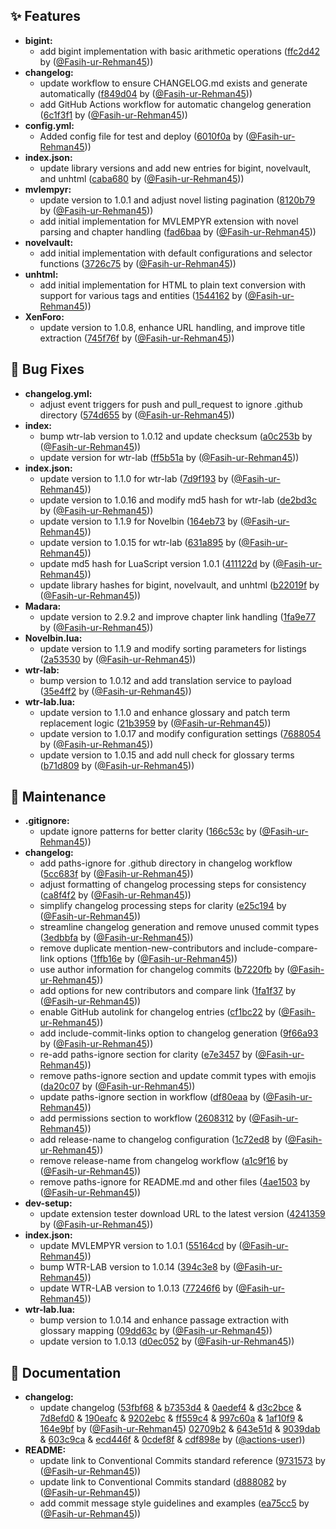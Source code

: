 ## ✨ Features
* **bigint:**
  * add bigint implementation with basic arithmetic operations ([ffc2d42](https://github.com/Fasih-ur-Rehman45/Extensions/commit/ffc2d42) by ([@Fasih-ur-Rehman45](https://github.com/Fasih-ur-Rehman45)))
* **changelog:**
  * update workflow to ensure CHANGELOG.md exists and generate automatically ([f849d04](https://github.com/Fasih-ur-Rehman45/Extensions/commit/f849d04) by ([@Fasih-ur-Rehman45](https://github.com/Fasih-ur-Rehman45)))
  * add GitHub Actions workflow for automatic changelog generation ([6c1f3f1](https://github.com/Fasih-ur-Rehman45/Extensions/commit/6c1f3f1) by ([@Fasih-ur-Rehman45](https://github.com/Fasih-ur-Rehman45)))
* **config.yml:**
  * Added config file for test and deploy ([6010f0a](https://github.com/Fasih-ur-Rehman45/Extensions/commit/6010f0a) by ([@Fasih-ur-Rehman45](https://github.com/Fasih-ur-Rehman45)))
* **index.json:**
  * update library versions and add new entries for bigint, novelvault, and unhtml ([caba680](https://github.com/Fasih-ur-Rehman45/Extensions/commit/caba680) by ([@Fasih-ur-Rehman45](https://github.com/Fasih-ur-Rehman45)))
* **mvlempyr:**
  * update version to 1.0.1 and adjust novel listing pagination ([8120b79](https://github.com/Fasih-ur-Rehman45/Extensions/commit/8120b79) by ([@Fasih-ur-Rehman45](https://github.com/Fasih-ur-Rehman45)))
  * add initial implementation for MVLEMPYR extension with novel parsing and chapter handling ([fad6baa](https://github.com/Fasih-ur-Rehman45/Extensions/commit/fad6baa) by ([@Fasih-ur-Rehman45](https://github.com/Fasih-ur-Rehman45)))
* **novelvault:**
  * add initial implementation with default configurations and selector functions ([3726c75](https://github.com/Fasih-ur-Rehman45/Extensions/commit/3726c75) by ([@Fasih-ur-Rehman45](https://github.com/Fasih-ur-Rehman45)))
* **unhtml:**
  * add initial implementation for HTML to plain text conversion with support for various tags and entities ([1544162](https://github.com/Fasih-ur-Rehman45/Extensions/commit/1544162) by ([@Fasih-ur-Rehman45](https://github.com/Fasih-ur-Rehman45)))
* **XenForo:**
  * update version to 1.0.8, enhance URL handling, and improve title extraction ([745f76f](https://github.com/Fasih-ur-Rehman45/Extensions/commit/745f76f) by ([@Fasih-ur-Rehman45](https://github.com/Fasih-ur-Rehman45)))

## 🐛 Bug Fixes
* **changelog.yml:**
  * adjust event triggers for push and pull_request to ignore .github directory ([574d655](https://github.com/Fasih-ur-Rehman45/Extensions/commit/574d655) by ([@Fasih-ur-Rehman45](https://github.com/Fasih-ur-Rehman45)))
* **index:**
  * bump wtr-lab version to 1.0.12 and update checksum ([a0c253b](https://github.com/Fasih-ur-Rehman45/Extensions/commit/a0c253b) by ([@Fasih-ur-Rehman45](https://github.com/Fasih-ur-Rehman45)))
  * update version for wtr-lab ([ff5b51a](https://github.com/Fasih-ur-Rehman45/Extensions/commit/ff5b51a) by ([@Fasih-ur-Rehman45](https://github.com/Fasih-ur-Rehman45)))
* **index.json:**
  * update version to 1.1.0 for wtr-lab ([7d9f193](https://github.com/Fasih-ur-Rehman45/Extensions/commit/7d9f193) by ([@Fasih-ur-Rehman45](https://github.com/Fasih-ur-Rehman45)))
  * update version to 1.0.16 and modify md5 hash for wtr-lab ([de2bd3c](https://github.com/Fasih-ur-Rehman45/Extensions/commit/de2bd3c) by ([@Fasih-ur-Rehman45](https://github.com/Fasih-ur-Rehman45)))
  * update version to 1.1.9 for Novelbin ([164eb73](https://github.com/Fasih-ur-Rehman45/Extensions/commit/164eb73) by ([@Fasih-ur-Rehman45](https://github.com/Fasih-ur-Rehman45)))
  * update version to 1.0.15 for wtr-lab ([631a895](https://github.com/Fasih-ur-Rehman45/Extensions/commit/631a895) by ([@Fasih-ur-Rehman45](https://github.com/Fasih-ur-Rehman45)))
  * update md5 hash for LuaScript version 1.0.1 ([411122d](https://github.com/Fasih-ur-Rehman45/Extensions/commit/411122d) by ([@Fasih-ur-Rehman45](https://github.com/Fasih-ur-Rehman45)))
  * update library hashes for bigint, novelvault, and unhtml ([b22019f](https://github.com/Fasih-ur-Rehman45/Extensions/commit/b22019f) by ([@Fasih-ur-Rehman45](https://github.com/Fasih-ur-Rehman45)))
* **Madara:**
  * update version to 2.9.2 and improve chapter link handling ([1fa9e77](https://github.com/Fasih-ur-Rehman45/Extensions/commit/1fa9e77) by ([@Fasih-ur-Rehman45](https://github.com/Fasih-ur-Rehman45)))
* **Novelbin.lua:**
  * update version to 1.1.9 and modify sorting parameters for listings ([2a53530](https://github.com/Fasih-ur-Rehman45/Extensions/commit/2a53530) by ([@Fasih-ur-Rehman45](https://github.com/Fasih-ur-Rehman45)))
* **wtr-lab:**
  * bump version to 1.0.12 and add translation service to payload ([35e4ff2](https://github.com/Fasih-ur-Rehman45/Extensions/commit/35e4ff2) by ([@Fasih-ur-Rehman45](https://github.com/Fasih-ur-Rehman45)))
* **wtr-lab.lua:**
  * update version to 1.1.0 and enhance glossary and patch term replacement logic ([21b3959](https://github.com/Fasih-ur-Rehman45/Extensions/commit/21b3959) by ([@Fasih-ur-Rehman45](https://github.com/Fasih-ur-Rehman45)))
  * update version to 1.0.17 and modify configuration settings ([7688054](https://github.com/Fasih-ur-Rehman45/Extensions/commit/7688054) by ([@Fasih-ur-Rehman45](https://github.com/Fasih-ur-Rehman45)))
  * update version to 1.0.15 and add null check for glossary terms ([b71d809](https://github.com/Fasih-ur-Rehman45/Extensions/commit/b71d809) by ([@Fasih-ur-Rehman45](https://github.com/Fasih-ur-Rehman45)))

## 🔧 Maintenance
* **.gitignore:**
  * update ignore patterns for better clarity ([166c53c](https://github.com/Fasih-ur-Rehman45/Extensions/commit/166c53c) by ([@Fasih-ur-Rehman45](https://github.com/Fasih-ur-Rehman45)))
* **changelog:**
  * add paths-ignore for .github directory in changelog workflow ([5cc683f](https://github.com/Fasih-ur-Rehman45/Extensions/commit/5cc683f) by ([@Fasih-ur-Rehman45](https://github.com/Fasih-ur-Rehman45)))
  * adjust formatting of changelog processing steps for consistency ([ca8f4f2](https://github.com/Fasih-ur-Rehman45/Extensions/commit/ca8f4f2) by ([@Fasih-ur-Rehman45](https://github.com/Fasih-ur-Rehman45)))
  * simplify changelog processing steps for clarity ([e25c194](https://github.com/Fasih-ur-Rehman45/Extensions/commit/e25c194) by ([@Fasih-ur-Rehman45](https://github.com/Fasih-ur-Rehman45)))
  * streamline changelog generation and remove unused commit types ([3edbbfa](https://github.com/Fasih-ur-Rehman45/Extensions/commit/3edbbfa) by ([@Fasih-ur-Rehman45](https://github.com/Fasih-ur-Rehman45)))
  * remove duplicate mention-new-contributors and include-compare-link options ([1ffb16e](https://github.com/Fasih-ur-Rehman45/Extensions/commit/1ffb16e) by ([@Fasih-ur-Rehman45](https://github.com/Fasih-ur-Rehman45)))
  * use author information for changelog commits ([b7220fb](https://github.com/Fasih-ur-Rehman45/Extensions/commit/b7220fb) by ([@Fasih-ur-Rehman45](https://github.com/Fasih-ur-Rehman45)))
  * add options for new contributors and compare link ([1fa1f37](https://github.com/Fasih-ur-Rehman45/Extensions/commit/1fa1f37) by ([@Fasih-ur-Rehman45](https://github.com/Fasih-ur-Rehman45)))
  * enable GitHub autolink for changelog entries ([cf1bc22](https://github.com/Fasih-ur-Rehman45/Extensions/commit/cf1bc22) by ([@Fasih-ur-Rehman45](https://github.com/Fasih-ur-Rehman45)))
  * add include-commit-links option to changelog generation ([9f66a93](https://github.com/Fasih-ur-Rehman45/Extensions/commit/9f66a93) by ([@Fasih-ur-Rehman45](https://github.com/Fasih-ur-Rehman45)))
  * re-add paths-ignore section for clarity ([e7e3457](https://github.com/Fasih-ur-Rehman45/Extensions/commit/e7e3457) by ([@Fasih-ur-Rehman45](https://github.com/Fasih-ur-Rehman45)))
  * remove paths-ignore section and update commit types with emojis ([da20c07](https://github.com/Fasih-ur-Rehman45/Extensions/commit/da20c07) by ([@Fasih-ur-Rehman45](https://github.com/Fasih-ur-Rehman45)))
  * update paths-ignore section in workflow ([df80eaa](https://github.com/Fasih-ur-Rehman45/Extensions/commit/df80eaa) by ([@Fasih-ur-Rehman45](https://github.com/Fasih-ur-Rehman45)))
  * add permissions section to workflow ([2608312](https://github.com/Fasih-ur-Rehman45/Extensions/commit/2608312) by ([@Fasih-ur-Rehman45](https://github.com/Fasih-ur-Rehman45)))
  * add release-name to changelog configuration ([1c72ed8](https://github.com/Fasih-ur-Rehman45/Extensions/commit/1c72ed8) by ([@Fasih-ur-Rehman45](https://github.com/Fasih-ur-Rehman45)))
  * remove release-name from changelog workflow ([a1c9f16](https://github.com/Fasih-ur-Rehman45/Extensions/commit/a1c9f16) by ([@Fasih-ur-Rehman45](https://github.com/Fasih-ur-Rehman45)))
  * remove paths-ignore for README.md and other files ([4ae1503](https://github.com/Fasih-ur-Rehman45/Extensions/commit/4ae1503) by ([@Fasih-ur-Rehman45](https://github.com/Fasih-ur-Rehman45)))
* **dev-setup:**
  * update extension tester download URL to the latest version ([4241359](https://github.com/Fasih-ur-Rehman45/Extensions/commit/4241359) by ([@Fasih-ur-Rehman45](https://github.com/Fasih-ur-Rehman45)))
* **index.json:**
  * update MVLEMPYR version to 1.0.1 ([55164cd](https://github.com/Fasih-ur-Rehman45/Extensions/commit/55164cd) by ([@Fasih-ur-Rehman45](https://github.com/Fasih-ur-Rehman45)))
  * bump WTR-LAB version to 1.0.14 ([394c3e8](https://github.com/Fasih-ur-Rehman45/Extensions/commit/394c3e8) by ([@Fasih-ur-Rehman45](https://github.com/Fasih-ur-Rehman45)))
  * update WTR-LAB version to 1.0.13 ([77246f6](https://github.com/Fasih-ur-Rehman45/Extensions/commit/77246f6) by ([@Fasih-ur-Rehman45](https://github.com/Fasih-ur-Rehman45)))
* **wtr-lab.lua:**
  * bump version to 1.0.14 and enhance passage extraction with glossary mapping ([09dd63c](https://github.com/Fasih-ur-Rehman45/Extensions/commit/09dd63c) by ([@Fasih-ur-Rehman45](https://github.com/Fasih-ur-Rehman45)))
  * update version to 1.0.13 ([d0ec052](https://github.com/Fasih-ur-Rehman45/Extensions/commit/d0ec052) by ([@Fasih-ur-Rehman45](https://github.com/Fasih-ur-Rehman45)))

## 📝 Documentation
* **changelog:**
  * update changelog ([53fbf68](https://github.com/Fasih-ur-Rehman45/Extensions/commit/53fbf68) & [b7353d4](https://github.com/Fasih-ur-Rehman45/Extensions/commit/b7353d4) & [0aedef4](https://github.com/Fasih-ur-Rehman45/Extensions/commit/0aedef4) & [d3c2bce](https://github.com/Fasih-ur-Rehman45/Extensions/commit/d3c2bce) & [7d8efd0](https://github.com/Fasih-ur-Rehman45/Extensions/commit/7d8efd0) & [190eafc](https://github.com/Fasih-ur-Rehman45/Extensions/commit/190eafc) & [9202ebc](https://github.com/Fasih-ur-Rehman45/Extensions/commit/9202ebc) & [ff559c4](https://github.com/Fasih-ur-Rehman45/Extensions/commit/ff559c4) & [997c60a](https://github.com/Fasih-ur-Rehman45/Extensions/commit/997c60a) & [1af10f9](https://github.com/Fasih-ur-Rehman45/Extensions/commit/1af10f9) & [164e9bf](https://github.com/Fasih-ur-Rehman45/Extensions/commit/164e9bf) by ([@Fasih-ur-Rehman45](https://github.com/Fasih-ur-Rehman45)) [02709b2](https://github.com/Fasih-ur-Rehman45/Extensions/commit/02709b2) & [643e51d](https://github.com/Fasih-ur-Rehman45/Extensions/commit/643e51d) & [9039dab](https://github.com/Fasih-ur-Rehman45/Extensions/commit/9039dab) & [603c9ca](https://github.com/Fasih-ur-Rehman45/Extensions/commit/603c9ca) & [ecd446f](https://github.com/Fasih-ur-Rehman45/Extensions/commit/ecd446f) & [0cdef8f](https://github.com/Fasih-ur-Rehman45/Extensions/commit/0cdef8f) & [cdf898e](https://github.com/Fasih-ur-Rehman45/Extensions/commit/cdf898e) by ([@actions-user](https://github.com/actions-user)))
* **README:**
  * update link to Conventional Commits standard reference ([9731573](https://github.com/Fasih-ur-Rehman45/Extensions/commit/9731573) by ([@Fasih-ur-Rehman45](https://github.com/Fasih-ur-Rehman45)))
  * update link to Conventional Commits standard ([d888082](https://github.com/Fasih-ur-Rehman45/Extensions/commit/d888082) by ([@Fasih-ur-Rehman45](https://github.com/Fasih-ur-Rehman45)))
  * add commit message style guidelines and examples ([ea75cc5](https://github.com/Fasih-ur-Rehman45/Extensions/commit/ea75cc5) by ([@Fasih-ur-Rehman45](https://github.com/Fasih-ur-Rehman45)))

